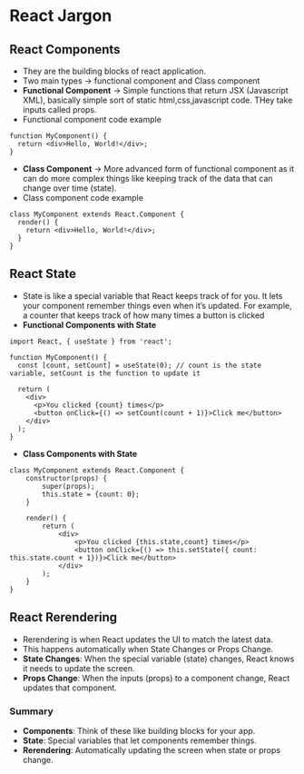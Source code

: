 # React Jargon

## React Components
- They are the building blocks of react application.
- Two main types -> functional component and Class component
- **Functional Component** -> Simple functions that return JSX (Javascript XML), basically simple sort of static html,css,javascript code. THey take inputs called props.
- Functional component code example
```
function MyComponent() {
  return <div>Hello, World!</div>;
}
```
- **Class Component** -> More advanced form of functional component as it can do more complex things like keeping track of the data that can change over time (state).
- Class component code example
```
class MyComponent extends React.Component {
  render() {
    return <div>Hello, World!</div>;
  }
}
```

## React State
- State is like a special variable that React keeps track of for you. It lets your component remember things even when it’s updated. For example, a counter that keeps track of how many times a button is clicked
- **Functional Components with State**
```
import React, { useState } from 'react';

function MyComponent() {
  const [count, setCount] = useState(0); // count is the state variable, setCount is the function to update it

  return (
    <div>
      <p>You clicked {count} times</p>
      <button onClick={() => setCount(count + 1)}>Click me</button>
    </div>
  );
}
```
- **Class Components with State**
```
class MyComponent extends React.Component {
	constructor(props) {
		super(props);
		this.state = {count: 0};
	}

	render() {
		return (
			<div>
				<p>You clicked {this.state,count} times</p>
				<button onClick={() => this.setState({ count: this.state.count + 1})}>Click me</button>
			</div>
		);
	}
}
```

## React Rerendering
- Rerendering is when React updates the UI to match the latest data. 
- This happens automatically when State Changes or Props Change.
- **State Changes**: When the special variable (state) changes, React knows it needs to update the screen.
- **Props Change**: When the inputs (props) to a component change, React updates that component.

### Summary
- **Components**: Think of these like building blocks for your app.
- **State**: Special variables that let components remember things.
- **Rerendering**: Automatically updating the screen when state or props change.
